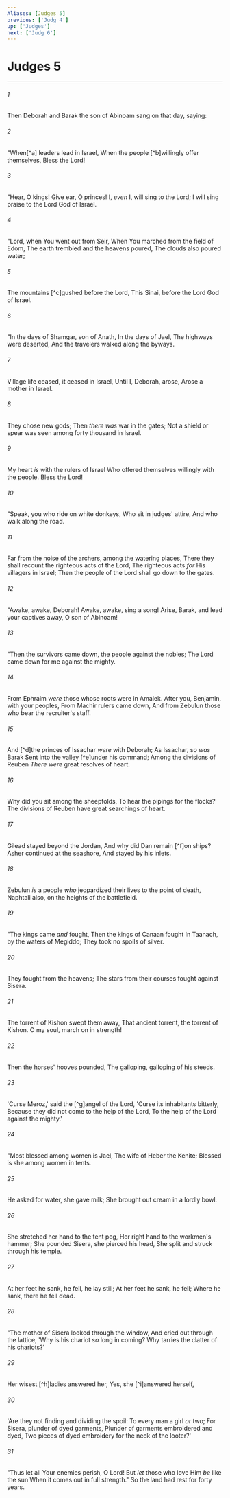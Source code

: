```yaml
---
Aliases: [Judges 5]
previous: ['Judg 4']
up: ['Judges']
next: ['Judg 6']
---
```

# Judges 5

***


###### 1 
Then Deborah and Barak the son of Abinoam sang on that day, saying: 

###### 2 
"When[^a] leaders lead in Israel, When the people [^b]willingly offer themselves, Bless the Lord! 

###### 3 
"Hear, O kings! Give ear, O princes! I, _even_ I, will sing to the Lord; I will sing praise to the Lord God of Israel. 

###### 4 
"Lord, when You went out from Seir, When You marched from the field of Edom, The earth trembled and the heavens poured, The clouds also poured water; 

###### 5 
The mountains [^c]gushed before the Lord, This Sinai, before the Lord God of Israel. 

###### 6 
"In the days of Shamgar, son of Anath, In the days of Jael, The highways were deserted, And the travelers walked along the byways. 

###### 7 
Village life ceased, it ceased in Israel, Until I, Deborah, arose, Arose a mother in Israel. 

###### 8 
They chose new gods; Then _there was_ war in the gates; Not a shield or spear was seen among forty thousand in Israel. 

###### 9 
My heart _is_ with the rulers of Israel Who offered themselves willingly with the people. Bless the Lord! 

###### 10 
"Speak, you who ride on white donkeys, Who sit in judges' attire, And who walk along the road. 

###### 11 
Far from the noise of the archers, among the watering places, There they shall recount the righteous acts of the Lord, The righteous acts _for_ His villagers in Israel; Then the people of the Lord shall go down to the gates. 

###### 12 
"Awake, awake, Deborah! Awake, awake, sing a song! Arise, Barak, and lead your captives away, O son of Abinoam! 

###### 13 
"Then the survivors came down, the people against the nobles; The Lord came down for me against the mighty. 

###### 14 
From Ephraim _were_ those whose roots were in Amalek. After you, Benjamin, with your peoples, From Machir rulers came down, And from Zebulun those who bear the recruiter's staff. 

###### 15 
And [^d]the princes of Issachar _were_ with Deborah; As Issachar, so _was_ Barak Sent into the valley [^e]under his command; Among the divisions of Reuben _There were_ great resolves of heart. 

###### 16 
Why did you sit among the sheepfolds, To hear the pipings for the flocks? The divisions of Reuben have great searchings of heart. 

###### 17 
Gilead stayed beyond the Jordan, And why did Dan remain [^f]on ships? Asher continued at the seashore, And stayed by his inlets. 

###### 18 
Zebulun _is_ a people _who_ jeopardized their lives to the point of death, Naphtali also, on the heights of the battlefield. 

###### 19 
"The kings came _and_ fought, Then the kings of Canaan fought In Taanach, by the waters of Megiddo; They took no spoils of silver. 

###### 20 
They fought from the heavens; The stars from their courses fought against Sisera. 

###### 21 
The torrent of Kishon swept them away, That ancient torrent, the torrent of Kishon. O my soul, march on in strength! 

###### 22 
Then the horses' hooves pounded, The galloping, galloping of his steeds. 

###### 23 
'Curse Meroz,' said the [^g]angel of the Lord, 'Curse its inhabitants bitterly, Because they did not come to the help of the Lord, To the help of the Lord against the mighty.' 

###### 24 
"Most blessed among women is Jael, The wife of Heber the Kenite; Blessed is she among women in tents. 

###### 25 
He asked for water, she gave milk; She brought out cream in a lordly bowl. 

###### 26 
She stretched her hand to the tent peg, Her right hand to the workmen's hammer; She pounded Sisera, she pierced his head, She split and struck through his temple. 

###### 27 
At her feet he sank, he fell, he lay still; At her feet he sank, he fell; Where he sank, there he fell dead. 

###### 28 
"The mother of Sisera looked through the window, And cried out through the lattice, 'Why is his chariot _so_ long in coming? Why tarries the clatter of his chariots?' 

###### 29 
Her wisest [^h]ladies answered her, Yes, she [^i]answered herself, 

###### 30 
'Are they not finding and dividing the spoil: To every man a girl _or_ two; For Sisera, plunder of dyed garments, Plunder of garments embroidered and dyed, Two pieces of dyed embroidery for the neck of the looter?' 

###### 31 
"Thus let all Your enemies perish, O Lord! But _let_ those who love Him _be_ like the sun When it comes out in full strength." So the land had rest for forty years.
